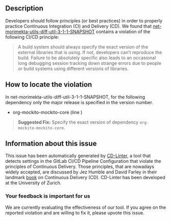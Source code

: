 
## Description
Developers should follow principles (or best practices) in order to properly practice Continuous Integration (CI) and Delivery (CD).
We found that [net-morimekta-utils-diff-util-3-1-1-SNAPSHOT](https://gitlab.com/morimekta/diff-util/blob/master/.gitlab-ci.yml) contains a violation of the following CI/CD principle:

> A build system should always specify the exact version of the external libraries that is using.
If not, developers can’t reproduce the build. Failure to be absolutely specific also leads to an occasional long debugging session tracking down strange errors due to people or build systems using different versions of libraries.

## How to locate the violation

In net-morimekta-utils-diff-util-3-1-1-SNAPSHOT, for the following dependency only the major release is specified in the version number.

* org-mockito-mockito-core (line )

> **Suggested Fix:** Specify the exact version of dependency `org-mockito-mockito-core`.

## Information about this issue

This issue has been automatically generated by [CD-Linter](https://gitlab.com/Jancso/configuration-analytics), a tool that detects settings in the GitLab CI/CD Pipeline Configuration that violate the principles of Continuous Delivery. Those principles, that are nowadays widely accepted, are discussed by Jez Humble and David Farley in their landmark [book](https://www.oreilly.com/library/view/continuous-delivery-reliable/9780321670250/) on Continuous Delivery (CD). CD-Linter has been developed at the University of Zurich.

### Your feedback is important for us
We are currently evaluating the effectiveness of our tool. If you agree on the reported violation and are willing to fix it, please upvote this issue.